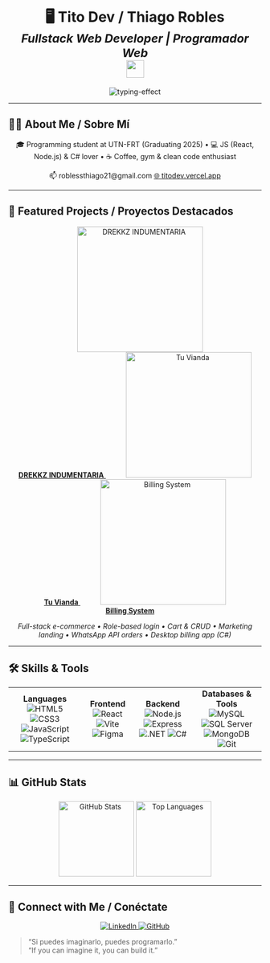 <!-- ===========================
     👋 HI / HOLA 
=========================== -->

<h1 align="center">
  🖥️ Tito Dev / Thiago Robles  
  <br>
  <sub><i>Fullstack Web Developer | Programador Web</i></sub>
  <br>
  <img src="https://media.giphy.com/media/hvRJCLFzcasrR4ia7z/giphy.gif" width="35">
</h1>

<p align="center">
  <img src="https://readme-typing-svg.herokuapp.com?font=Fira+Code&weight=600&color=00FFFF&size=25&center=true&vCenter=true&width=700&height=100&lines=SI+PUEDES+IMAGINARLO,+PUEDES+PROGRAMARLO;IF+YOU+CAN+IMAGINE+IT,+YOU+CAN+BUILD+IT" alt="typing-effect" />
</p>

---

## 👨‍💻 About Me / Sobre Mí

<p align="center">
  🎓 Programming student at UTN-FRT (Graduating 2025) •  
  💻 JS (React, Node.js) & C# lover •  
  ☕ Coffee, gym & clean code enthusiast
</p>

<p align="center">
  📫 roblessthiago21@gmail.com  
  <a href="https://titodev.vercel.app" target="_blank">🌐 titodev.vercel.app</a>
</p>

---

## 🚀 Featured Projects / Proyectos Destacados

<p align="center">
  <!-- DREKKZ INDUMENTARIA -->
  <a href="https://github.com/T1T0Dev/drekkz-indumentaria" style="margin:0 20px;">
    <img src="https://via.placeholder.com/250x150.png?text=DREKKZ+Preview" width="250" alt="DREKKZ INDUMENTARIA" />
    <br>
    <strong>DREKKZ INDUMENTARIA</strong>
  </a>

  <!-- Tu Vianda -->
  <a href="https://github.com/T1T0Dev/tu-vianda" style="margin:0 20px;">
    <img src="https://via.placeholder.com/250x150.png?text=Tu+Vianda+Preview" width="250" alt="Tu Vianda" />
    <br>
    <strong>Tu Vianda</strong>
  </a>

  <!-- Billing System -->
  <a href="https://github.com/T1T0Dev/billing-system" style="margin:0 20px;">
    <img src="https://via.placeholder.com/250x150.png?text=Billing+System+Preview" width="250" alt="Billing System" />
    <br>
    <strong>Billing System</strong>
  </a>
</p>

<p align="center">
  <em>
    Full-stack e-commerce • Role-based login • Cart & CRUD  
    • Marketing landing • WhatsApp API orders  
    • Desktop billing app (C#)
  </em>
</p>

---

## 🛠️ Skills & Tools

<div align="center">
  <table>
    <tr>
      <td align="center">
        <strong>Languages</strong><br>
        <img src="https://img.shields.io/badge/HTML5-E34F26?style=flat-square&logo=html5" alt="HTML5" />
        <img src="https://img.shields.io/badge/CSS3-1572B6?style=flat-square&logo=css3" alt="CSS3" />
        <img src="https://img.shields.io/badge/JavaScript-F7DF1E?style=flat-square&logo=javascript" alt="JavaScript" />
        <img src="https://img.shields.io/badge/TypeScript-007ACC?style=flat-square&logo=typescript" alt="TypeScript" />
      </td>
      <td align="center">
        <strong>Frontend</strong><br>
        <img src="https://img.shields.io/badge/React-61DAFB?style=flat-square&logo=react" alt="React" />
        <img src="https://img.shields.io/badge/Vite-646CFF?style=flat-square&logo=vite" alt="Vite" />
        <img src="https://img.shields.io/badge/Figma-F24E1E?style=flat-square&logo=figma" alt="Figma" />
      </td>
      <td align="center">
        <strong>Backend</strong><br>
        <img src="https://img.shields.io/badge/Node.js-339933?style=flat-square&logo=node.js" alt="Node.js" />
        <img src="https://img.shields.io/badge/Express-404D59?style=flat-square&logo=express" alt="Express" />
        <img src="https://img.shields.io/badge/.NET-512BD4?style=flat-square&logo=.net" alt=".NET" />
        <img src="https://img.shields.io/badge/C%23-239120?style=flat-square&logo=c%23" alt="C#" />
      </td>
      <td align="center">
        <strong>Databases & Tools</strong><br>
        <img src="https://img.shields.io/badge/MySQL-4479A1?style=flat-square&logo=mysql" alt="MySQL" />
        <img src="https://img.shields.io/badge/SQL%20Server-CC2927?style=flat-square&logo=microsoft-sql-server" alt="SQL Server" />
        <img src="https://img.shields.io/badge/MongoDB-47A248?style=flat-square&logo=mongodb" alt="MongoDB" />
        <img src="https://img.shields.io/badge/Git-F05032?style=flat-square&logo=git" alt="Git" />
      </td>
    </tr>
  </table>
</div>

---

## 📊 GitHub Stats

<p align="center">
  <img src="https://github-readme-stats.vercel.app/api?username=T1T0Dev&show_icons=true&theme=radical" height="150" alt="GitHub Stats" />
  <img src="https://github-readme-stats.vercel.app/api/top-langs/?username=T1T0Dev&layout=compact&theme=radical" height="150" alt="Top Languages" />
</p>

---

## 📱 Connect with Me / Conéctate

<p align="center">
  <a href="https://www.linkedin.com/in/tito-dev/">
    <img src="https://img.shields.io/badge/LinkedIn-0A66C2?style=for-the-badge&logo=linkedin" alt="LinkedIn" />
  </a>
  <a href="https://github.com/T1T0Dev">
    <img src="https://img.shields.io/badge/GitHub-181717?style=for-the-badge&logo=github" alt="GitHub" />
  </a>
</p>

> “Si puedes imaginarlo, puedes programarlo.”  
> “If you can imagine it, you can build it.”
